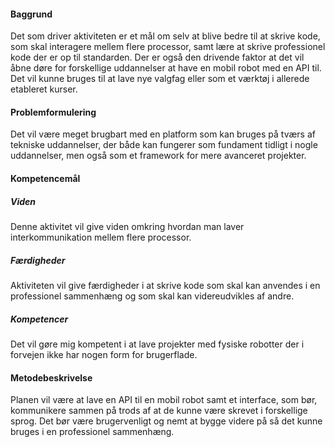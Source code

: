 #### Baggrund
Det som driver aktiviteten er et mål om selv at blive bedre til at skrive kode, som skal interagere mellem flere processor, samt lære at skrive professionel kode der er op til standarden. Der er også den drivende faktor at det vil åbne døre for forskellige uddannelser at have en mobil robot med en API til. Det vil kunne bruges til at lave nye valgfag eller som et værktøj i allerede etableret kurser.

#### Problemformulering
Det vil være meget brugbart med en platform som kan bruges på tværs af tekniske uddannelser, der både kan fungerer som fundament tidligt i nogle uddannelser, men også som et framework for mere avanceret projekter.

#### Kompetencemål
##### Viden
Denne aktivitet vil give viden omkring hvordan man laver interkommunikation mellem flere processor.
##### Færdigheder
Aktiviteten vil give færdigheder i at skrive kode som skal kan anvendes i en professionel sammenhæng og som skal kan videreudvikles af andre.
##### Kompetencer
Det vil gøre mig kompetent i at lave projekter med fysiske robotter der i forvejen ikke har nogen form for brugerflade.

#### Metodebeskrivelse
Planen vil være at lave en API til en mobil robot samt et interface, som bør, kommunikere sammen på trods af at de kunne være skrevet i forskellige sprog. Det bør være brugervenligt og nemt at bygge videre på så det kunne bruges i en professionel sammenhæng.